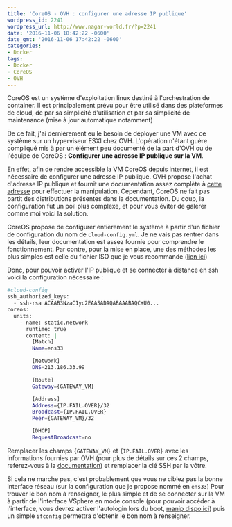 ```yaml
---
title: 'CoreOS - OVH : configurer une adresse IP publique'
wordpress_id: 2241
wordpress_url: http://www.nagar-world.fr/?p=2241
date: '2016-11-06 18:42:22 -0600'
date_gmt: '2016-11-06 17:42:22 -0600'
categories:
- Docker
tags:
- Docker
- CoreOS
- OVH
---
```


CoreOS est un système d'exploitation linux destiné à l'orchestration de container. Il est principalement prévu pour être utilisé dans des plateformes de cloud, de par sa simplicité d'utilisation et par sa simplicité de maintenance (mise à jour automatique notamment)

De ce fait, j'ai dernièrement eu le besoin de déployer une VM avec ce système sur un hyperviseur ESXI chez OVH. L'opération n'étant guère compliqué mis à par un élément peu documenté de la part d'OVH ou de l'équipe de CoreOS : **Configurer une adresse IP publique sur la VM**.

<!--more-->

En effet, afin de rendre accessible la VM CoreOS depuis internet, il est nécessaire de configurer une adresse IP publique. OVH propose l'achat d'adresse IP publique et fournit une documentation assez complète à [cette adresse](http://guide.ovh.com/BridgeClient) pour effectuer la manipulation. Cependant, CoreOS ne fait pas partit des distributions présentes dans la documentation. Du coup, la configuration fut un poil plus complexe, et pour vous éviter de galérer comme moi voici la solution.

CoreOS propose de configurer entièrement le système à partir d'un fichier de configuration du nom de `cloud-config.yml`. Je ne vais pas rentrer dans les détails, leur documentation est assez fournie pour comprendre le fonctionnement. Par contre, pour la mise en place, une des méthodes les plus simples est celle du fichier ISO que je vous recommande ([lien ici](https://coreos.com/os/docs/latest/config-drive.html))

Donc, pour pouvoir activer l'IP publique et se connecter à distance en ssh voici la configuration nécessaire :

```bash
#cloud-config
ssh_authorized_keys:
  - ssh-rsa ACAAB3NzaC1yc2EAASADAQABAAABAQC+U0...
coreos:
  units:
    - name: static.network
      runtime: true
      content: |
        [Match]
        Name=ens33

        [Network]
        DNS=213.186.33.99

        [Route]
        Gateway={GATEWAY_VM}

        [Address]
        Address={IP.FAIL.OVER}/32
        Broadcast={IP.FAIL.OVER}
        Peer={GATEWAY_VM}/32

        [DHCP]
        RequestBroadcast=no
```

Remplacer les champs `{GATEWAY_VM}` et `{IP.FAIL.OVER}` avec les informations fournies par OVH (pour plus de détails sur ces 2 champs, referez-vous à la [documentation](http://guide.ovh.com/BridgeClient)) et remplacer la clé SSH par la vôtre.

Si cela ne marche pas, c'est probablement que vous ne ciblez pas la bonne interface réseau (sur la configuration que je propose nommé en `ens33`) Pour trouver le bon nom à renseigner, le plus simple et de se connecter sur la VM à partir de l'interface VSphere en mode console (pour pouvoir accéder à l'interface, vous devrez activer l'autologin lors du boot, [manip dispo ici](https://coreos.com/os/docs/latest/booting-on-vmware.html#logging-in)) puis un simple `ifconfig` permettra d'obtenir le bon nom à renseigner.
